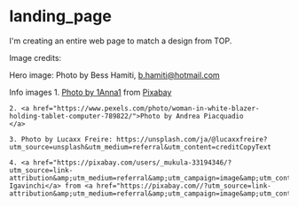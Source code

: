 # landing_page
I'm creating an entire web page to match a design from TOP.

Image credits:

Hero image: Photo by Bess Hamiti, b.hamiti@hotmail.com

Info images
    1. <a href="https://pixabay.com/users/1anna1-2605154/?utm_source=link-attribution&amp;utm_medium=referral&amp;utm_campaign=image&amp;utm_content=1404827">Photo by 1Anna1</a> from <a href="https://pixabay.com//?utm_source=link-attribution&amp;utm_medium=referral&amp;utm_campaign=image&amp;utm_content=1404827">Pixabay</a>

    2. <a href="https://www.pexels.com/photo/woman-in-white-blazer-holding-tablet-computer-789822/">Photo by Andrea Piacquadio
    </a> 

    3. Photo by Lucaxx Freire: https://unsplash.com/ja/@lucaxxfreire?utm_source=unsplash&utm_medium=referral&utm_content=creditCopyText

    4. <a href="https://pixabay.com/users/_mukula-33194346/?utm_source=link-attribution&amp;utm_medium=referral&amp;utm_campaign=image&amp;utm_content=7775827">Mukula Igavinchi</a> from <a href="https://pixabay.com//?utm_source=link-attribution&amp;utm_medium=referral&amp;utm_campaign=image&amp;utm_content=7775827">Pixabay</a>
